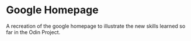 # Google Homepage

A recreation of the google homepage to illustrate the new skills learned so far in the Odin Project.
